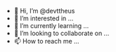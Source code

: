 - 👋 Hi, I’m @devttheus
- 👀 I’m interested in ...
- 🌱 I’m currently learning ...
- 💞️ I’m looking to collaborate on ...
- 📫 How to reach me ...

<div>
<img src"![octocat-1656621589866](https://user-images.githubusercontent.com/107509938/177213675-c315d15b-3cfd-4baa-bc0e-ae16c772f840.png)
"
</div>


<!---
devttheus/devttheus is a ✨ special ✨ repository because its `README.md` (this file) appears on your GitHub profile.
You can click the Preview link to take a look at your changes.
--->
